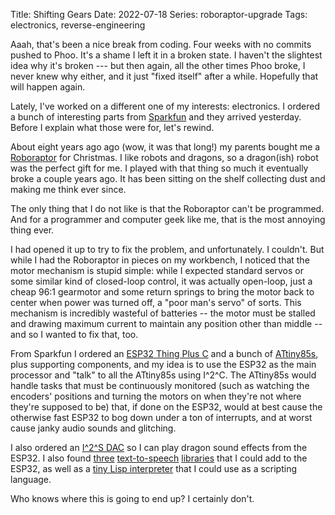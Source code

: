 Title: Shifting Gears
Date: 2022-07-18
Series: roboraptor-upgrade
Tags: electronics, reverse-engineering

Aaah, that's been a nice break from coding. Four weeks with no commits pushed to Phoo. It's a shame I left it in a broken state. I haven't the slightest idea why it's broken --- but then again, all the other times Phoo broke, I never knew why either, and it just "fixed itself" after a while. Hopefully that will happen again.

Lately, I've worked on a different one of my interests: electronics. I ordered a bunch of interesting parts from [Sparkfun](https://www.sparkfun.com) and they arrived yesterday. Before I explain what those were for, let's rewind.

About eight years ago ago (wow, it was that long!) my parents bought me a [Roboraptor](https://wowwee.com/roboraptor-x) for Christmas. I like robots and dragons, so a dragon(ish) robot was the perfect gift for me. I played with that thing so much it eventually broke a couple years ago. It has been sitting on the shelf collecting dust and making me think ever since.

The only thing that I do not like is that the Roboraptor can't be programmed. And for a programmer and computer geek like me, that is the most annoying thing ever.

I had opened it up to try to fix the problem, and unfortunately. I couldn't. But while I had the Roboraptor in pieces on my workbench, I noticed that the motor mechanism is stupid simple: while I expected standard servos or some similar kind of closed-loop control, it was actually open-loop, just a cheap 96:1 gearmotor and some return springs to bring the motor back to center when power was turned off, a "poor man's servo" of sorts. This mechanism is incredibly wasteful of batteries -- the motor must be stalled and drawing maximum current to maintain any position other than middle -- and so I wanted to fix that, too.

From Sparkfun I ordered an [ESP32 Thing Plus C](https://www.sparkfun.com/products/18018) and a bunch of [ATtiny85s](https://www.sparkfun.com/products/9378), plus supporting components, and my idea is to use the ESP32 as the main processor and "talk" to all the ATtiny85s using I^2^C. The ATtiny85s would handle tasks that must be continuously monitored (such as watching the encoders' positions and turning the motors on when they're not where they're supposed to be) that, if done on the ESP32, would at best cause the otherwise fast ESP32 to bog down under a ton of interrupts, and at worst cause janky audio sounds and glitching.

I also ordered an [I^2^S DAC](https://www.sparkfun.com/products/14809) so I can play dragon sound effects from the ESP32. I also found [three](https://github.com/pschatzmann/arduino-SAM) [text-to-speech](https://github.com/pschatzmann/TTS) [libraries](https://github.com/pschatzmann/arduino-flite) that I could add to the ESP32, as well as a [tiny Lisp interpreter](http://www.ulisp.com/show?3TQF) that I could use as a scripting language.

Who knows where this is going to end up? I certainly don't.

